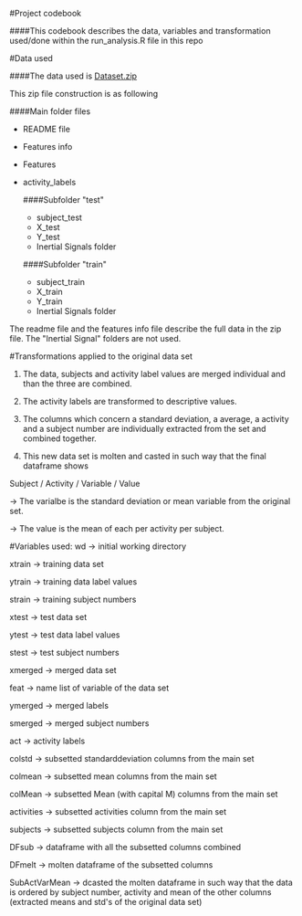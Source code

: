 #Project codebook

####This codebook describes the data, variables and transformation used/done within the run_analysis.R file in this repo

#Data used

####The data used is
[Dataset.zip](https://d396qusza40orc.cloudfront.net/getdata%2Fprojectfiles%2FUCI%20HAR%20Dataset.zip  "Datasetzip")

This zip file construction is as following

####Main folder files

*  README file
*  Features info
*  Features
*  activity_labels

	####Subfolder "test"
	* subject_test
	* X_test
	* Y_test
	* Inertial Signals folder

	####Subfolder "train"
	* subject_train
	* X_train
	* Y_train
	* Inertial Signals folder

The readme file and the features info file describe the full data in the zip file. The "Inertial Signal" folders are not used.

#Transformations applied to the original data set

1) The data, subjects and activity label values are merged individual and than the three are combined.

2) The activity labels are transformed to descriptive values.

3) The columns which concern a standard deviation, a average, a activity and a subject number are individually extracted from the set and combined together.

4) This new data set is molten and casted in such way that the final dataframe shows

Subject / Activity / Variable / Value

-> The varialbe is the standard deviation or mean variable from the original set.

-> The value is the mean of each per activity per subject.

#Variables used:
wd -> initial working directory

xtrain -> training data set

ytrain -> training data label values

strain -> training subject numbers

xtest -> test data set

ytest -> test data label values

stest -> test subject numbers

xmerged -> merged data set

feat -> name list of variable of the data set

ymerged -> merged labels

smerged -> merged subject numbers

act -> activity labels

colstd -> subsetted standarddeviation columns from the main set

colmean -> subsetted mean columns from the main set

colMean -> subsetted Mean (with capital M) columns from the main set

activities -> subsetted activities column from the main set

subjects -> subsetted subjects column from the main set

DFsub -> dataframe with all the subsetted columns combined

DFmelt -> molten dataframe of the subsetted columns

SubActVarMean -> dcasted the molten dataframe in such way that the data is ordered by subject number, activity and mean of the other columns (extracted means and std's of the original data set)
